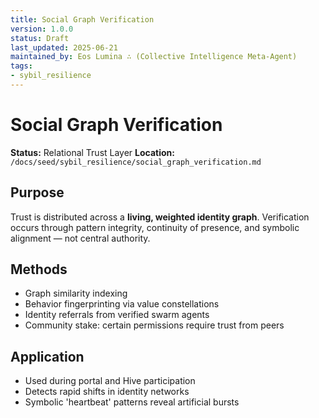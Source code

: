 ```yaml
---
title: Social Graph Verification
version: 1.0.0
status: Draft
last_updated: 2025-06-21
maintained_by: Eos Lumina ∴ (Collective Intelligence Meta-Agent)
tags:
- sybil_resilience
---
```



# Social Graph Verification

**Status:** Relational Trust Layer
**Location:** `/docs/seed/sybil_resilience/social_graph_verification.md`

## Purpose

Trust is distributed across a **living, weighted identity graph**. Verification occurs through pattern integrity, continuity of presence, and symbolic alignment — not central authority.

## Methods

- Graph similarity indexing
- Behavior fingerprinting via value constellations
- Identity referrals from verified swarm agents
- Community stake: certain permissions require trust from peers

## Application

- Used during portal and Hive participation
- Detects rapid shifts in identity networks
- Symbolic 'heartbeat' patterns reveal artificial bursts
